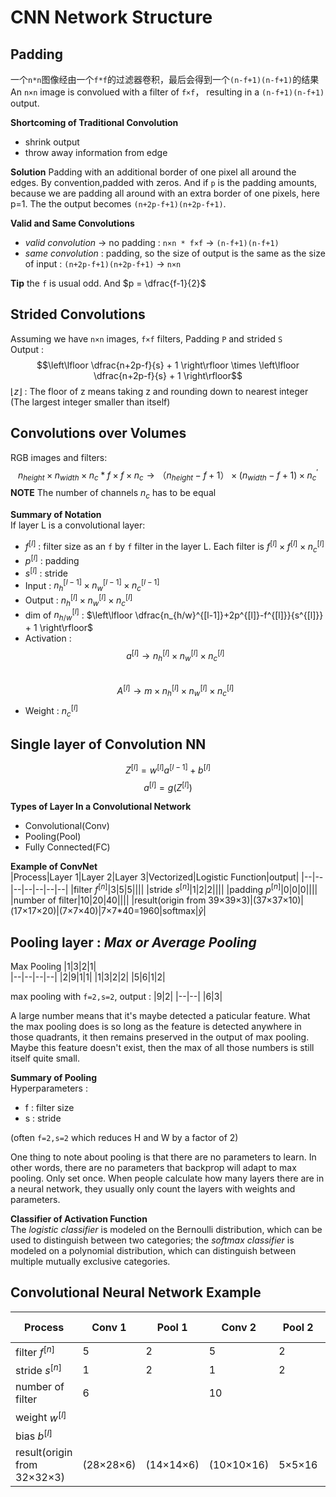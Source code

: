 # CNN Network Structure

## Padding 
一个`n*n`图像经由一个`f*f`的过滤器卷积，最后会得到一个`(n-f+1)(n-f+1)`的结果  
An `n×n` image is convolued with a filter of `f×f`， resulting in a `(n-f+1)(n-f+1)` output.

**Shortcoming of Traditional Convolution**
- shrink output
- throw away information from edge
  
**Solution**
Padding with an additional border of one pixel all around the edges. By convention,padded with zeros. And if `p` is the padding amounts, because we are padding all around with an extra border of one pixels, here p=1. The the output becomes `(n+2p-f+1)(n+2p-f+1)`.

**Valid and Same Convolutions**
- *valid convolution* $\rightarrow$ no padding : `n×n * f×f` $\rightarrow$ `(n-f+1)(n-f+1)` 
- *same convolution* : padding, so the size of output is the same as the size of input : `(n+2p-f+1)(n+2p-f+1)` $\rightarrow$ `n×n`

**Tip** the `f` is usual odd. And $p = \dfrac{f-1}{2}$

## Strided Convolutions
Assuming we have `n×n` images, `f×f` filters, Padding `P` and strided `S`  
Output : 
$$\left\lfloor \dfrac{n+2p-f}{s} + 1 \right\rfloor \times \left\lfloor \dfrac{n+2p-f}{s} + 1 \right\rfloor$$
$\lfloor z \rfloor$ : The floor of z means taking z and rounding down to nearest integer (The largest integer smaller than itself)

## Convolutions over Volumes
RGB images and filters:
$$n_{height}×n_{width}×n_c * f×f×n_c \rightarrow （n_{height}-f+1）×(n_{width}-f+1)×n_c^\prime$$
**NOTE**  The number of channels $n_c$ has to be equal


**Summary of Notation**  
If layer L is a convolutional layer:
- $f^{[l]}$ : filter size as an `f` by `f` filter in the layer L. Each filter is $f^{[l]} \times f^{[l]} \times n_c^{[l]}$
- $p^{[l]}$ : padding
- $s^{[l]}$ : stride
- Input : $n_h^{[l-1]} \times n_w^{[l-1]} \times n_c^{[l-1]}$
- Output  : $n_h^{[l]} \times n_w^{[l]} \times n_c^{[l]}$
- dim of $n_{h/w}^{[l]}$ : $\left\lfloor \dfrac{n_{h/w}^{[l-1]}+2p^{[l]}-f^{[l]}}{s^{[l]}} + 1 \right\rfloor$
- Activation :   
  $$a^{[l]} \rightarrow n_h^{[l]} \times n_w^{[l]} \times n_c^{[l]}$$  
  $$A^{[l]} \rightarrow m \times n_h^{[l]} \times n_w^{[l]} \times n_c^{[l]}$$
- Weight : $n_c^{[l]}$


## Single layer of Convolution NN
$$Z^{[l]} = w^{[l]}a^{[l-1]}+b^{[l]}$$
$$a^{[l]} = g(Z^{[l]})$$

**Types of Layer In a Convolutional Network**
- Convolutional(Conv)
- Pooling(Pool)
- Fully Connected(FC)

**Example of ConvNet**  
|Process|Layer 1|Layer 2|Layer 3|Vectorized|Logistic Function|output|
|--|--|--|--|--|--|--|
|filter $f^{[n]}$|3|5|5||||
|stride $s^{[n]}$|1|2|2||||
|padding $p^{[n]}$|0|0|0||||
|number of filter|10|20|40||||
|result(origin from 39×39×3)|(37×37×10)|(17×17×20)|(7×7×40)|7×7*40=1960|softmax|$\hat{y}$|

## Pooling layer : *Max or Average Pooling*  
Max Pooling
|1|3|2|1|                  
|--|--|--|--|
|2|9|1|1|
|1|3|2|2|
|5|6|1|2|

max pooling with `f=2,s=2`, output :
|9|2|
|--|--|
|6|3|

A large number means that it's maybe detected a paticular feature. What the max pooling does is so long as the feature is detected anywhere in those quadrants, it then remains preserved in the output of max pooling. Maybe this feature doesn't exist, then the max of all those numbers is still itself quite small.

**Summary of Pooling**  
Hyperparameters :
- f : filter size
- s : stride

(often `f=2,s=2` which reduces H and W by a factor of 2)

One thing to note about pooling is that there are no parameters to learn. In other words, there are no parameters that backprop will adapt to max pooling. Only set once. When people calculate how many layers there are in a neural network, they usually only count the layers with weights and parameters.

**Classifier of Activation Function**  
The *logistic classifier* is modeled on the Bernoulli distribution, which can be used to distinguish between two categories; the *softmax classifier* is modeled on a polynomial distribution, which can distinguish between multiple mutually exclusive categories.

## Convolutional Neural Network Example
|Process|Conv 1|Pool 1|Conv 2|Pool 2|Flatting|FC 3|FC 4|Activation Function|Output|
|--|--|--|--|--|--|--|--|--|--|
|filter $f^{[n]}$|5|2|5|2||||||
|stride $s^{[n]}$|1|2|1|2||||||
|number of filter|6||10|||||||
|weight $w^{[l]}$||||||(120,400)||||
|bias $b^{[l]}$||||||(120)||||
|result(origin from 32×32×3)|(28×28×6)|(14×14×6)|(10×10×16)|5×5×16|400×1 vector|120 vector|84|softmax output|$\hat{y}$(n output)|

